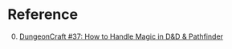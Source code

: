 # Reference

0. [DungeonCraft #37: How to Handle Magic in D&D & Pathfinder](https://www.youtube.com/watch?v=RV_RwUFETdI)

